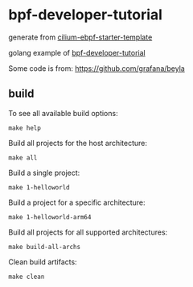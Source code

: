 # **bpf-developer-tutorial**

generate from [cilium-ebpf-starter-template](https://github.com/eunomia-bpf/cilium-ebpf-starter-template)

golang example of [bpf-developer-tutorial](https://github.com/eunomia-bpf/bpf-developer-tutorial)

Some code is from: https://github.com/grafana/beyla

## build

To see all available build options:
```shell
make help
```

Build all projects for the host architecture:
```shell
make all
```

Build a single project:
```shell
make 1-helloworld
```

Build a project for a specific architecture:
```shell
make 1-helloworld-arm64
```

Build all projects for all supported architectures:
```shell
make build-all-archs
```

Clean build artifacts:
```shell
make clean
```
